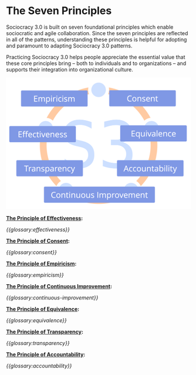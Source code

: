 [:menu-title]: # "Principles"

# The Seven Principles

Sociocracy 3.0 is built on seven foundational principles which enable sociocratic and agile collaboration. Since the seven principles are reflected in all of the patterns, understanding these principles is helpful for adopting and paramount to adapting Sociocracy 3.0 patterns.

Practicing Sociocracy 3.0 helps people appreciate the essential value that these core principles bring – both to individuals and to organizations – and supports their integration into organizational culture.

![The Seven Principles](img/framework/s3-principles-plain.png)

**[The Principle of Effectiveness](section:principle-effectiveness):** 

_{{glossary:effectiveness}}_

**[The Principle of Consent](section:principle-consent):**

_{{glossary:consent}}_

**[The Principle of Empiricism](section:principle-empiricism):** 

_{{glossary:empiricism}}_

**[The Principle of Continuous Improvement](section:principle-continuous-improvement):**

_{{glossary:continuous-improvement}}_

**[The Principle of Equivalence](section:principle-equivalence):**

_{{glossary:equivalence}}_

**[The Principle of Transparency](section:principle-transparency):**

_{{glossary:transparency}}_

**[The Principle of Accountability](section:principle-accountability):**

_{{glossary:accountability}}_

